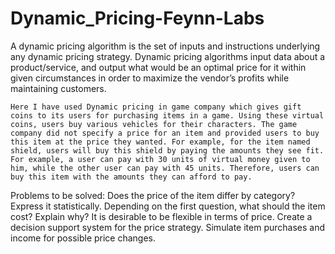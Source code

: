 # Dynamic_Pricing-Feynn-Labs

A dynamic pricing algorithm is the set of inputs and instructions underlying any dynamic pricing strategy. Dynamic pricing algorithms input data about a
product/service, and output what would be an optimal price for it within given circumstances in order to maximize the vendor’s profits while maintaining
customers.
    
    Here I have used Dynamic pricing in game company which gives gift coins to its users for purchasing items in a game. Using these virtual coins, users buy various vehicles for their characters. The game company did not specify a price for an item and provided users to buy this item at the price they wanted. For example, for the item named shield, users will buy this shield by paying the amounts they see fit. For example, a user can pay with 30 units of virtual money given to him, while the other user can pay with 45 units. Therefore, users can buy this item with the amounts they can afford to pay.
    
Problems to be solved:
Does the price of the item differ by category? Express it statistically.
Depending on the first question, what should the item cost? Explain why?
It is desirable to be flexible in terms of price. Create a decision support system for the price strategy.
Simulate item purchases and income for possible price changes.
